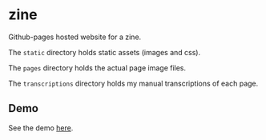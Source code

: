 # zine
Github-pages hosted website for a zine.

The `static` directory holds static assets (images and css).

The `pages` directory holds the actual page image files.

The `transcriptions` directory holds my manual transcriptions of each page.

## Demo
See the demo [here](https://jminjie.github.io/zine).
